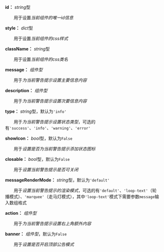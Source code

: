 **id：** *string*型

　　用于设置*当前组件的唯一id信息*

**style：** *dict*型

　　用于设置*当前组件的css样式*

**className：** *string*型

　　用于设置*当前组件的css类名*

**message：** *组件型*

　　用于*为当前警告提示设置主要信息内容*

**description：** *组件型*

　　用于*为当前警告提示设置次要信息内容*

**type：** *string*型，默认为`'info'`

　　用于*为当前警告提示设置状态类型*，可选的有`'success'`、`'info'`、`'warning'`、`'error'`

**showIcon：** *bool*型，默认为`False`

　　用于*设置是否为当前警告提示添加状态图标*

**closable：** *bool*型，默认为`False`

　　用于*设置当前警告提示是否可关闭*

**messageRenderMode：** *string*型，默认为`'default'`

　　用于*设置当前警告提示的渲染模式*，可选的有`'default'`、`'loop-text'`（轮播模式）、`'marquee'`（走马灯模式），其中`'loop-text'`模式下需要参数`message`输入数组格式

**action：** *组件型*

　　用于*为当前警告提示设置右上角额外内容*

**banner：** *组件型*，默认为`False`

　　用于*设置是否开启顶部公告模式*